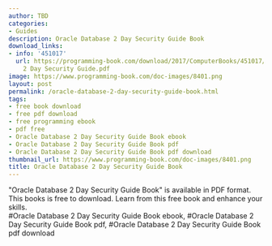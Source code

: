 ```yaml
---
author: TBD
categories:
- Guides
description: Oracle Database 2 Day Security Guide Book
download_links:
- info: '451017'
  url: https://programming-book.com/download/2017/ComputerBooks/451017/Oracle Database
    2 Day Security Guide.pdf
image: https://www.programming-book.com/doc-images/8401.png
layout: post
permalink: /oracle-database-2-day-security-guide-book.html
tags:
- free book download
- free pdf download
- free programming ebook
- pdf free
- Oracle Database 2 Day Security Guide Book ebook
- Oracle Database 2 Day Security Guide Book pdf
- Oracle Database 2 Day Security Guide Book pdf download
thumbnail_url: https://www.programming-book.com/doc-images/8401.png
title: Oracle Database 2 Day Security Guide Book
---
```


 
<div class="item-desc text-justify">
  "Oracle Database 2 Day Security Guide Book" is available in PDF format. This books is free to download. Learn from this free book and enhance your skills.
  <br>
  #Oracle Database 2 Day Security Guide Book ebook, #Oracle Database 2 Day Security Guide Book pdf, #Oracle Database 2 Day Security Guide Book pdf download
</div>